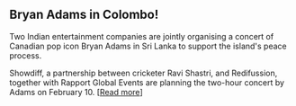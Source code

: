 ## Bryan Adams in Colombo!

<body xmlns="http://www.w3.org/1999/xhtml">
    <div class="Section1">
        <p class="MsoNormal">
            Two Indian entertainment companies are jointly organising a concert of Canadian pop
            icon Bryan Adams in Sri Lanka to support the island's peace process.
        </p>
        <p class="MsoNormal">
            Showdiff, a partnership between cricketer Ravi Shastri, and Redifussion, together
            with Rapport Global Events are planning the two-hour concert by Adams on February
            10. [<a href="http://www.hinduonnet.com/thehindu/holnus/00313163060.htm">Read more</a>]
        </p>
    </div>
</body>